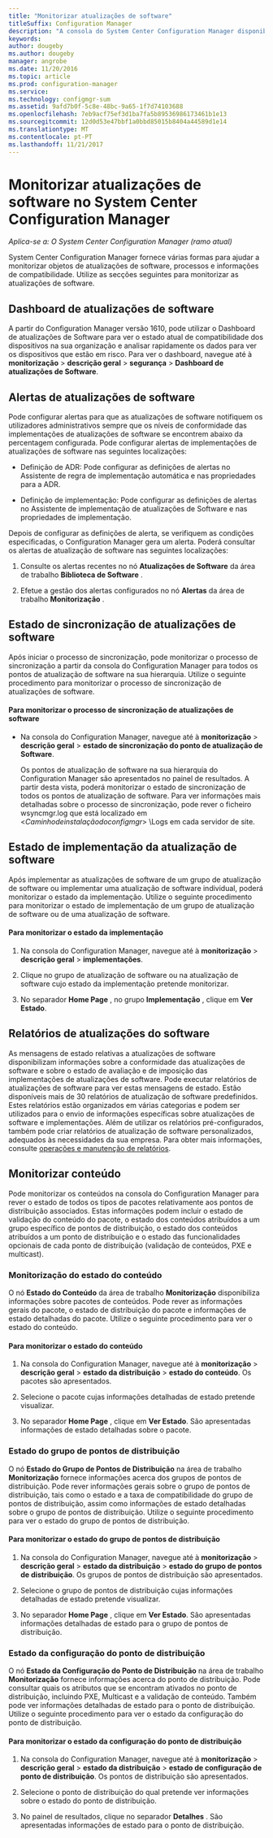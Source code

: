 ```yaml
---
title: "Monitorizar atualizações de software"
titleSuffix: Configuration Manager
description: "A consola do System Center Configuration Manager disponibiliza alertas e Estados para monitorizar as atualizações e conformidade."
keywords: 
author: dougeby
ms.author: dougeby
manager: angrobe
ms.date: 11/20/2016
ms.topic: article
ms.prod: configuration-manager
ms.service: 
ms.technology: configmgr-sum
ms.assetid: 9afd7b0f-5c8e-48bc-9a65-1f7d74103688
ms.openlocfilehash: 7eb9acf75ef3d1ba7fa5b89536986173461b1e13
ms.sourcegitcommit: 12d0d53e47bbf1a0bbd85015b8404a44589d1e14
ms.translationtype: MT
ms.contentlocale: pt-PT
ms.lasthandoff: 11/21/2017
---
```

# <a name="monitor-software-updates-in-system-center-configuration-manager"></a>Monitorizar atualizações de software no System Center Configuration Manager

*Aplica-se a: O System Center Configuration Manager (ramo atual)*

System Center Configuration Manager fornece várias formas para ajudar a monitorizar objetos de atualizações de software, processos e informações de compatibilidade. Utilize as secções seguintes para monitorizar as atualizações de software.

## <a name="software-updates-dashboard"></a>Dashboard de atualizações de software
A partir do Configuration Manager versão 1610, pode utilizar o Dashboard de atualizações de Software para ver o estado atual de compatibilidade dos dispositivos na sua organização e analisar rapidamente os dados para ver os dispositivos que estão em risco. Para ver o dashboard, navegue até à **monitorização** > **descrição geral** > **segurança** > **Dashboard de atualizações de Software**.   

##  <a name="BKMK_SUAlerts"></a> Alertas de atualizações de software  
 Pode configurar alertas para que as atualizações de software notifiquem os utilizadores administrativos sempre que os níveis de conformidade das implementações de atualizações de software se encontrem abaixo da percentagem configurada. Pode configurar alertas de implementações de atualizações de software nas seguintes localizações:  

-   Definição de ADR: Pode configurar as definições de alertas no Assistente de regra de implementação automática e nas propriedades para a ADR.  

-   Definição de implementação: Pode configurar as definições de alertas no Assistente de implementação de atualizações de Software e nas propriedades de implementação.  

Depois de configurar as definições de alerta, se verifiquem as condições especificadas, o Configuration Manager gera um alerta. Poderá consultar os alertas de atualização de software nas seguintes localizações:  

1.  Consulte os alertas recentes no nó **Atualizações de Software** da área de trabalho **Biblioteca de Software** .  

2.  Efetue a gestão dos alertas configurados no nó **Alertas** da área de trabalho **Monitorização** .  

##  <a name="BKMK_SUSyncStatus"></a> Estado de sincronização de atualizações de software  
 Após iniciar o processo de sincronização, pode monitorizar o processo de sincronização a partir da consola do Configuration Manager para todos os pontos de atualização de software na sua hierarquia. Utilize o seguinte procedimento para monitorizar o processo de sincronização de atualizações de software.  

#### <a name="to-monitor-the-software-updates-synchronization-process"></a>Para monitorizar o processo de sincronização de atualizações de software  

- Na consola do Configuration Manager, navegue até à **monitorização** > **descrição geral** > **estado de sincronização do ponto de atualização de Software**.  

    Os pontos de atualização de software na sua hierarquia do Configuration Manager são apresentados no painel de resultados. A partir desta vista, poderá monitorizar o estado de sincronização de todos os pontos de atualização de software. Para ver informações mais detalhadas sobre o processo de sincronização, pode rever o ficheiro wsyncmgr.log que está localizado em <*Caminhodeinstalaçãodoconfigmgr*> \Logs em cada servidor de site.  

##  <a name="BKMK_SUDeployStatus"></a> Estado de implementação da atualização de software  
 Após implementar as atualizações de software de um grupo de atualização de software ou implementar uma atualização de software individual, poderá monitorizar o estado da implementação. Utilize o seguinte procedimento para monitorizar o estado de implementação de um grupo de atualização de software ou de uma atualização de software.  

#### <a name="to-monitor-deployment-status"></a>Para monitorizar o estado da implementação  

1.  Na consola do Configuration Manager, navegue até à **monitorização** > **descrição geral** > **implementações**.  

2.  Clique no grupo de atualização de software ou na atualização de software cujo estado da implementação pretende monitorizar.  

3.  No separador **Home Page** , no grupo **Implementação** , clique em **Ver Estado**.  

##  <a name="BKMK_SUReports"></a> Relatórios de atualizações do software  
 As mensagens de estado relativas a atualizações de software disponibilizam informações sobre a conformidade das atualizações de software e sobre o estado de avaliação e de imposição das implementações de atualizações de software. Pode executar relatórios de atualizações de software para ver estas mensagens de estado. Estão disponíveis mais de 30 relatórios de atualização de software predefinidos. Estes relatórios estão organizados em várias categorias e podem ser utilizados para o envio de informações específicas sobre atualizações de software e implementações. Além de utilizar os relatórios pré-configurados, também pode criar relatórios de atualização de software personalizados, adequados às necessidades da sua empresa. Para obter mais informações, consulte [operações e manutenção de relatórios](../../core/servers/manage/operations-and-maintenance-for-reporting.md).  

##  <a name="BKMK_MonitorContent"></a> Monitorizar conteúdo  
 Pode monitorizar os conteúdos na consola do Configuration Manager para rever o estado de todos os tipos de pacotes relativamente aos pontos de distribuição associados. Estas informações podem incluir o estado de validação do conteúdo do pacote, o estado dos conteúdos atribuídos a um grupo específico de pontos de distribuição, o estado dos conteúdos atribuídos a um ponto de distribuição e o estado das funcionalidades opcionais de cada ponto de distribuição (validação de conteúdos, PXE e multicast).  

###  <a name="BKMK_ContentStatus"></a> Monitorização do estado do conteúdo  
 O nó **Estado do Conteúdo** da área de trabalho **Monitorização** disponibiliza informações sobre pacotes de conteúdos. Pode rever as informações gerais do pacote, o estado de distribuição do pacote e informações de estado detalhadas do pacote. Utilize o seguinte procedimento para ver o estado do conteúdo.  

#### <a name="to-monitor-content-status"></a>Para monitorizar o estado do conteúdo  

1.  Na consola do Configuration Manager, navegue até à **monitorização** > **descrição geral** > **estado da distribuição** > **estado do conteúdo**. Os pacotes são apresentados.  

2.  Selecione o pacote cujas informações detalhadas de estado pretende visualizar.  

3.  No separador **Home Page** , clique em **Ver Estado**. São apresentadas informações de estado detalhadas sobre o pacote.  

###  <a name="BKMK_DPGroupStatus"></a> Estado do grupo de pontos de distribuição  
 O nó **Estado do Grupo de Pontos de Distribuição** na área de trabalho **Monitorização** fornece informações acerca dos grupos de pontos de distribuição. Pode rever informações gerais sobre o grupo de pontos de distribuição, tais como o estado e a taxa de compatibilidade do grupo de pontos de distribuição, assim como informações de estado detalhadas sobre o grupo de pontos de distribuição. Utilize o seguinte procedimento para ver o estado do grupo de pontos de distribuição.  

#### <a name="to-monitor-distribution-point-group-status"></a>Para monitorizar o estado do grupo de pontos de distribuição  

1.  Na consola do Configuration Manager, navegue até à **monitorização** > **descrição geral** > **estado da distribuição** > **estado do grupo de pontos de distribuição**. Os grupos de pontos de distribuição são apresentados.  

2.  Selecione o grupo de pontos de distribuição cujas informações detalhadas de estado pretende visualizar.  

3.  No separador **Home Page** , clique em **Ver Estado**. São apresentadas informações detalhadas de estado para o grupo de pontos de distribuição.  

###  <a name="BKMK_DPConfigStatus"></a> Estado da configuração do ponto de distribuição  
 O nó **Estado da Configuração do Ponto de Distribuição** na área de trabalho **Monitorização** fornece informações acerca do ponto de distribuição. Pode consultar quais os atributos que se encontram ativados no ponto de distribuição, incluindo PXE, Multicast e a validação de conteúdo. Também pode ver informações detalhadas de estado para o ponto de distribuição. Utilize o seguinte procedimento para ver o estado da configuração do ponto de distribuição.  

#### <a name="to-monitor-distribution-point-configuration-status"></a>Para monitorizar o estado da configuração do ponto de distribuição  

1.  Na consola do Configuration Manager, navegue até à **monitorização** > **descrição geral** > **estado da distribuição** > **estado de configuração de ponto de distribuição**. Os pontos de distribuição são apresentados.  

2.  Selecione o ponto de distribuição do qual pretende ver informações sobre o estado do ponto de distribuição.  

3.  No painel de resultados, clique no separador **Detalhes** . São apresentadas informações de estado para o ponto de distribuição.  
